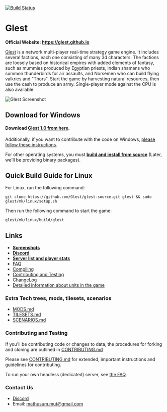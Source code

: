[![Build Status](https://travis-ci.org/glest/glest-source.svg?branch=develop)](https://travis-ci.org/glest/glest-source)

# Glest

**Official Website: https://glest.github.io**

[Glest](https://glest.github.io) is a network multi-player real-time strategy game engine.
It includes several factions, each one consisting of many 3d characters. The factions are loosely
based on historical empires with added elements of fantasy, such as
mummies produced by Egyptian priests, Indian shamans who summon
thunderbirds for air assaults, and Norsemen who can build flying
valkries and "Thors". Start the game by harvesting natural resources,
then use the cash to produce an army. Single-player mode against the
CPU is also available.

![Glest Screenshot](https://glest.github.io/docs/assets/screenshots/screen147.jpg)

## Download for Windows

#### Download [Glest 1.0 from here](https://github.com/Glest/windows-installer/archive/1.0.zip).

Additionally, if you want
to contribute with the code on Windows, [please follow these
instructions](https://github.com/Glest/glest-source/blob/develop/mk/windows/README.md).

For other operating systems, you must [**build and install from
source**](https://github.com/Glest/glest-source/blob/develop/BUILD.md)
(Later, we'll be providing binary packages).

## Quick Build Guide for Linux

For Linux, run the following command:

    git clone https://github.com/Glest/glest-source.git glest && sudo glest/mk/linux/setup.sh

Then run the following command to start the game:

    glest/mk/linux/build/glest

## Links

* **[Screenshots](https://github.com/Glest/screenshots)**
* **[Discord](https://discord.gg/WaAaXS7)**
* **[Server list and player stats](http://master.glest.org)**
* [FAQ](https://glest.github.io/docs/faq.html)
* [Compiling](https://github.com/Glest/glest-source/blob/develop/BUILD.md)
* [Contributing and Testing](https://github.com/Glest/glest-source#contributing-and-testing)
* [ChangeLog](https://github.com/Glest/glest-source/blob/develop/ChangeLog.md)
* [Detailed information about units in the game](https://glest.github.io/docs)

### Extra Tech trees, mods, tilesets, scenarios

* [MODS.md](https://github.com/Glest/glest-data/blob/develop/MODS.md)
* [TILESETS.md](https://github.com/Glest/glest-data/blob/develop/TILESETS.md)
* [SCENARIOS.md](https://github.com/Glest/glest-data/blob/develop/SCENARIOS.md)

### Contributing and Testing

If you'll be contributing code or changes to data, the procedures for
forking and cloning are outlined in [CONTRIBUTING.md](https://github.com/Glest/glest-source/blob/develop/CONTRIBUTING.md)

Please see [CONTRIBUTING.md](https://github.com/Glest/glest-source/blob/develop/CONTRIBUTING.md)
for extended, important instructions and guidelines for contributing.

To run your own headless (dedicated) server, see [the FAQ](https://glest.github.io/docs/faq.html#headlessserver).

### Contact Us

* [Discord](https://discord.gg/WaAaXS7)
* Email: mathusum.mut@gmail.com
